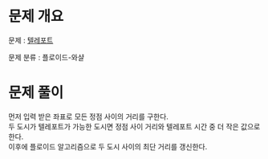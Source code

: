 # 문제 개요

문제 : [텔레포트](https://www.acmicpc.net/problem/16958)

문제 분류 : 플로이드-와샬

# 문제 풀이

먼저 입력 받은 좌표로 모든 정점 사이의 거리를 구한다.  
두 도시가 텔레포트가 가능한 도시면 정점 사이 거리와 텔레포트 시간 중 더 작은 값으로 한다.  
이후에 플로이드 알고리즘으로 두 도시 사이의 최단 거리를 갱신한다.
